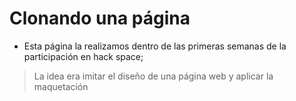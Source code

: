 # Clonando una página

- Esta página la realizamos dentro de las primeras semanas de la participación en hack space;
> La idea era imitar el diseño de una página web y aplicar la maquetación
